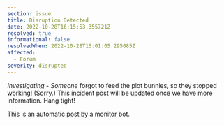```yaml
---
section: issue
title: Disruption Detected
date: 2022-10-28T16:15:53.355721Z
resolved: true
informational: false
resolvedWhen: 2022-10-28T15:01:05.295085Z
affected:
  - Forum
severity: disrupted
---
```

*Investigating* - _Someone_ forgot to feed the plot bunnies, so they stopped working! (Sorry.) This incident post will be updated once we have more information. Hang tight!

This is an automatic post by a monitor bot.
        